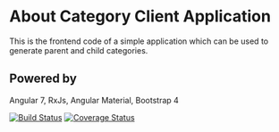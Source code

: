 # About Category Client Application
This is the frontend code of a simple application which can be used to 
generate parent and child categories.

## Powered by

Angular 7, RxJs, Angular Material, Bootstrap 4

[![Build Status](https://travis-ci.com/tebieto/category-app-client.svg?branch=master)](https://travis-ci.com/tebieto/category-app-client)
[![Coverage Status](https://coveralls.io/repos/github/tebieto/category-app-client/badge.svg?branch=terry)](https://coveralls.io/github/tebieto/category-app-client?branch=terry)
